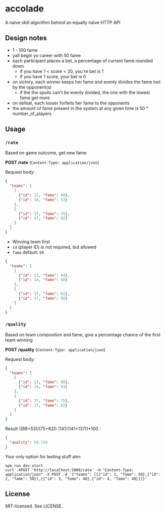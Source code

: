 # accolade

A naive skill algorithm behind an equally naive HTTP API

## Design notes
- 1 - 100 fame
- yall begin yo career with 50 fame
- each participant places a bet, a percentage of current fame rounded down
  - if you have 1 < score < 20, you're bet is 1
  - if you have 1 score, your bet is 0
- on victory, each winner keeps her fame and evenly divides the fame lost by the opponent(s)
  - if the the spoils can't be evenly divided, the one with the lowest fame get more
- on defeat, each looser forfeits her fame to the opponents
- the amount of fame present in the system at any given time is 50 * number_of_players

## Usage

### `/rate`

Based on game outcome, get new fame

**POST /rate** (`Content-Type: application/json`)

Request body:
```json
{
  "teams": [
    [
      {"id": 13, "fame": 88},
      {"id": 14, "fame": 53}
    ],
    [
      {"id": 37, "fame": 75},
      {"id": 17, "fame": 62}
    ]
  ]
}
```

- Winning team first
- `id` (player ID) is not required, but allowed
- `fame` default: `50`

```json
{
  "teams": [
    [
      {"id": 13, "fame": 94},
      {"id": 14, "fame": 60}
    ],
    [
      {"id": 37, "fame": 62},
      {"id": 17, "fame": 56}
    ]
  ]
}
```

### `/quality`

Based on team composition and fame, give a percentage chance of the first team winning

**POST /quality** (`Content-Type: application/json`)

Request body:
```json
{
  "teams": [
    [
      {"id": 13, "fame": 88},
      {"id": 14, "fame": 53}
    ],
    [
      {"id": 37, "fame": 75},
      {"id": 17, "fame": 62}
    ]
  ]
}
```


Result ((88+53)/(75+62)) (141/(141+137))*100 :

```json
{
  "quality": 50.719
}
```

Your only option for testing stuff atm:

```
npm run dev-start
curl -XPOST 'http://localhost:5000/rate' -H "Content-Type: application/json" -X POST -d '{"teams": [[{"id": 1, "fame": 50},{"id": 2, "fame": 50}],[{"id": 3, "fame": 40},{"id": 4, "fame": 40}]]}'
```

## License

MIT-licensed. See LICENSE.
